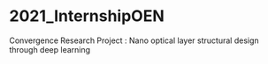 # 2021_InternshipOEN
Convergence Research Project : Nano optical layer structural design through deep learning
